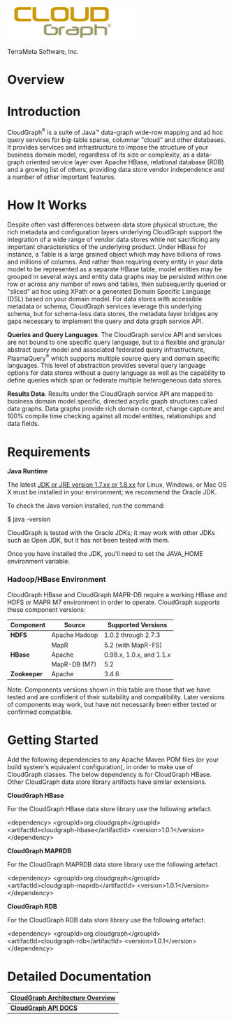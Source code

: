 
<img src="images/media/image2.png" alt="http://cloudgraph.org/images/text_logo_stack.png;jsessionid=040E7D42488825E3DBDF3B6888B3EED7" width="299" height="79" />

TerraMeta Software, Inc.

Overview
========

<span id="_Toc135028939" class="anchor"><span id="_Toc495460092" class="anchor"><span id="_Toc498843305" class="anchor"><span id="_Toc24906349" class="anchor"></span></span></span></span>

**Introduction**
================

<span id="_Toc135028943" class="anchor"></span>

CloudGraph<sup>®</sup> is a suite of Java™ data-graph wide-row mapping and ad hoc query services for big-table sparse, columnar "cloud" and other databases. It provides services and infrastructure to impose the structure of your business domain model, regardless of its size or complexity, as a data-graph oriented service layer over Apache HBase, relational database (RDB) and a growing list of others, providing data store vendor independence and a number of other important features.

**How It Works**
================

Despite often vast differences between data store physical structure, the rich metadata and configuration layers underlying CloudGraph support the integration of a wide range of vendor data stores while not sacrificing any important characteristics of the underlying product. Under HBase for instance, a Table is a large grained object which may have billions of rows and millions of columns. And rather than requiring every entity in your data model to be represented as a separate HBase table, model entities may be grouped in several ways and entity data graphs may be persisted within one row or across any number of rows and tables, then subsequently queried or "sliced" ad hoc using XPath or a generated Domain Specific Language (DSL) based on your domain model. For data stores with accessible metadata or schema, CloudGraph services leverage this underlying schema, but for schema-less data stores, the metadata layer bridges any gaps necessary to implement the query and data graph service API.

**Queries and Query Languages**. The CloudGraph service API and services are not bound to one specific query language, but to a flexible and granular abstract query model and associated federated query infrastructure, PlasmaQuery<sup>®</sup> which supports multiple source query and domain specific languages. This level of abstraction provides several query language options for data stores without a query language as well as the capability to define queries which span or federate multiple heterogeneous data stores.

**Results Data**. Results under the CloudGraph service API are mapped to business domain model specific, directed acyclic graph structures called data graphs. Data graphs provide rich domain context, change capture and 100% compile time checking against all model entities, relationships and data fields.

**Requirements**
================

**Java Runtime**

The latest [JDK or JRE version 1.7.xx or 1.8.xx](http://www.java.com/en/download/manual.jsp) for Linux, Windows, or Mac OS X must be installed in your environment; we recommend the Oracle JDK.

To check the Java version installed, run the command:

$ java -version

CloudGraph is tested with the Oracle JDKs; it may work with other JDKs such as Open JDK, but it has not been tested with them.

Once you have installed the JDK, you'll need to set the JAVA\_HOME environment variable.

### **Hadoop/HBase Environment**

CloudGraph HBase and CloudGraph MAPR-DB require a working HBase and HDFS or MAPR M7 environment in order to operate. CloudGraph supports these component versions:

| **Component** | **Source**    | **Supported Versions**   |
|---------------|---------------|--------------------------|
| **HDFS**      | Apache Hadoop | 1.0.2 through 2.7.3      |
|               | MapR          | 5.2 (with MapR-FS)       |
| **HBase**     | Apache        | 0.98.x, 1.0.x, and 1.1.x |
|               | MapR-DB (M7)  | 5.2                      |
| **Zookeeper** | Apache        | 3.4.6                    |

Note: Components versions shown in this table are those that we have tested and are confident of their suitability and compatibility. Later versions of components may work, but have not necessarily been either tested or confirmed compatible.

**Getting Started**
===================

Add the following dependencies to any Apache Maven POM files (or your build system's equivalent configuration), in order to make use of CloudGraph classes. The below dependency is for CloudGraph HBase. Other CloudGraph data store library artifacts have similar extensions.

**CloudGraph HBase**

For the CloudGraph HBase data store library use the following artefact.

&lt;dependency&gt;
&lt;groupId&gt;org.cloudgraph&lt;/groupId&gt;
&lt;artifactId&gt;cloudgraph-hbase&lt;/artifactId&gt;
&lt;version&gt;1.0.1&lt;/version&gt;
&lt;/dependency&gt;

**CloudGraph MAPRDB**

For the CloudGraph MAPRDB data store library use the following artefact.

&lt;dependency&gt;
&lt;groupId&gt;org.cloudgraph&lt;/groupId&gt;
&lt;artifactId&gt;cloudgraph-maprdb&lt;/artifactId&gt;
&lt;version&gt;1.0.1&lt;/version&gt;
&lt;/dependency&gt;

**CloudGraph RDB**

For the CloudGraph RDB data store library use the following artefact.

&lt;dependency&gt;
&lt;groupId&gt;org.cloudgraph&lt;/groupId&gt;
&lt;artifactId&gt;cloudgraph-rdb&lt;/artifactId&gt;
&lt;version&gt;1.0.1&lt;/version&gt;
&lt;/dependency&gt;

**Detailed Documentation**
==========================

| [**CloudGraph Architecture Overview**](http://cloudgraph.github.io/cloudgraph/arch_overview/CloudGraph-Architecture-Overview) |
|------------------------------------------------------------------------------------------------------------------------------|
| [**CloudGraph API DOCS**](http://cloudgraph.github.io/cloudgraph/apidocs/index.html)                                          |


